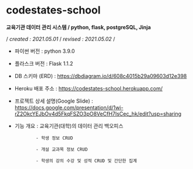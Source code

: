 # codestates-school
**교육기관 데이터 관리 시스템 / python, flask, postgreSQL, Jinja**

/ _created : 2021.05.01_ / _revised : 2021.05.02_ /


- 파이썬 버전 : python 3.9.0

- 플라스크 버전 : Flask 1.1.2

- DB 스키마 (ERD)
  : https://dbdiagram.io/d/608c4015b29a09603d12e398

- Heroku 배포 주소
  : https://codestates-school.herokuapp.com/

- 프로젝트 상세 설명(Google Slide) 
  : https://docs.google.com/presentation/d/1wi-rZ2OkcYEJbOv4d5FkqFSZO3pO8VeCfH7IsCec_hk/edit?usp=sharing

- 기능 개요 : 교육기관(대학)의 데이터 관리 백오피스 

              - 학생 정보 CRUD
              
              - 개설 교과목 정보 CRUD
              
              - 학생의 강의 수강 및 성적 CRUD 및 간단한 집계
